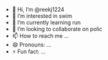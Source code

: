 - 👋 Hi, I’m @reekj1224
- 👀 I’m interested in swim
- 🌱 I’m currently learning run
- 💞️ I’m looking to collaborate on polic
- 📫 How to reach me ...
- 😄 Pronouns: ...
- ⚡ Fun fact: ...

<!---
reekj1224/reekj1224 is a ✨ special ✨ repository because its `README.md` (this file) appears on your GitHub profile.
You can click the Preview link to take a look at your changes.
--->
